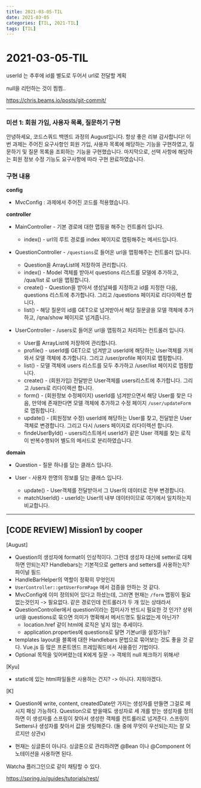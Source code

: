 ```yaml
---
title: 2021-03-05-TIL
date: 2021-03-05
categories: [TIL, 2021-TIL]
tags: [TIL]
---
```


# 2021-03-05-TIL

userId 는 추후에 id를 별도로 두어서 url로 전달할 계획

null을 리턴하는 것이 찜찜..

https://chris.beams.io/posts/git-commit/

---

### 미션 1:  회원 가입, 사용자 목록, 질문하기 구현

안녕하세요, 코드스쿼드 백엔드 과정의 August입니다. 항상 좋은 리뷰 감사합니다! 이번 과제는 주어진 요구사항인 회원 가입, 사용자 목록에 해당하는 기능을 구현하였고, 질문하기 및 질문 목록을 조회하는 기능을 구현했습니다. 마지막으로, 선택 사항에 해당하는 회원 정보 수정 기능도 요구사항에 따라 구현 완료하였습니다.

### 구현 내용

**config**

- MvcConfig : 과제에서 주어진 코드를 적용했습니다.

**controller**

- MainController - 기본 경로에 대한 맵핑을 해주는 컨트롤러 입니다.
  - index() - url의 루트 경로를 index 페이지로 맵핑해주는 메서드입니다. 

- QuestionController - `/questions`로 들어온 url을 맵핑해주는 컨트롤러 입니다.
  - Question을 ArrayList에 저장하여 관리합니다.
  - index() - Model 객체를 받아서 questions 리스트를 모델에 추가하고, /qua/list 로 url을 맵핑합니다.
  - create() - Question을 받아서 생성날짜를 지정하고 id를 지정한 다음, questions 리스트에 추가합니다. 그리고 /questions 페이지로 리다이렉션 합니다.
  - list() - 해당 질문의 id를 GET으로 넘겨받아서 해당 질문글을 모델 객체에 추가하고, /qna/show 페이지로 넘겨줍니다.

- UserController - /users로 들어온 url을 맵핑하고 처리하는 컨트롤러 입니다.
  - User를 ArrayList에 저장하여 관리합니다.
  - profile() - userId를 GET으로 넘겨받고 userId에 해당하는 User객체를 가져와서 모델 객체에 추가합니다. 그리고 /user/profile 페이지로 맵핑합니다.
  - list() - 모델 객체에 users 리스트를 모두 추가하고 /user/list 페이지로 맵핑합니다.
  - create() - (회원가입) 전달받은 User객체를 users리스트에 추가합니다. 그리고 /users로 리다이렉션 합니다.
  - form() - (회원정보 수정페이지) userId를 넘겨받으면서 해당 User를 찾은 다음, 만약에 존재한다면 모델 객체에 추가하고 수정 페이지 `/user/updateForm` 로 맵핑합니다.
  - update() - (회원정보 수정) userId에 해당하는 User를 찾고, 전달받은 User객체로 변경합니다. 그리고 다시 /users 페이지로 리다이렉션 합니다.
  - findeUserById() - users리스트에서 userId가 같은 User 객체를 찾는 로직이 반복수행되어 별도의 메서드로 분리하였습니다.

**domain**

- Question - 질문 하나를 담는 클래스 입니다.

- User - 사용자 한명의 정보를 담는 클래스 입니다.
  - update() - User객체를 전달받아서 그 User의 데이터로 전부 변경합니다.
  - matchUserId() - userId는 User의 내부 데이터이므로 여기에서 일치하는지 비교합니다.

---

## [CODE REVIEW] Mission1 by cooper

[August]

- Question의 생성자에 format이 인상적이다. 그런데 생성자 대신에 setter로 대체하면 안되는지? Handlebars는 기본적으로 getters and setters를 사용하는지? 파이널 필드
- HandleBarHelper의 역할이 정확히 무엇인지
- `UserController::getUserFormPage` 에서 검증을 안하는 것 같다.
- MvcConfig에 이미 정의되어 있다고 하셨는데, 그러면 현재는 `/form` 맵핑이 필요없는것인지 -> 필요없다. 같은 경로인데 컨트롤러가 두 개 있는 상태라서
- QuestionController에서 question이라는 접미사가 반드시 필요한 것 인가? 상위 url을 questions로 묶으면 의미가 명확해서 메서드명도 필요없는게 아닌가?
  - location.href 같이 html에 로직은 넣지 않는 추세이다.
  - application.properties에 questions로 달면 기본url을 설정가능?
- templates layout을 블록에 대한 Handlebars 문법으로 묶어보는 것도 좋을 것 같다. Vue.js 등 많은 프론트엔드 프레임쿼드에서 사용중인 기법이다.
- Optional 목적을 잊어버렸는데 K에게 질문 -> 객체의 null 체크하기 위해서!

[Kyu]

- static에 있는 html파일들은 사용하는 건지? -> 아니다. 지워야겠다.

[K]

- Question에 write, content, createdDate만 가지는 생성자를 만들면 그걸로 메시지 패싱 가능하다. Question으로 받을때도 생성자로 세 개를 받는 생성자를 정의하면 이 생성자를 스프링이 찾아서 생성한 객체를 컨트롤러로 넘겨준다. 스프링이 Setters나 생성자를 찾아서 값을 셋팅해준다. (둘 중에 무엇이 우선되는지는 잘 모르지만 상관x)

- 현재는 싱글톤이 아니다. 싱글톤으로 관리하려면 @Bean 이나 @Component 어노테이션을 사용하면 된다.

Watcha 플러그인으로 같이 채팅할 수 있다.

https://spring.io/guides/tutorials/rest/